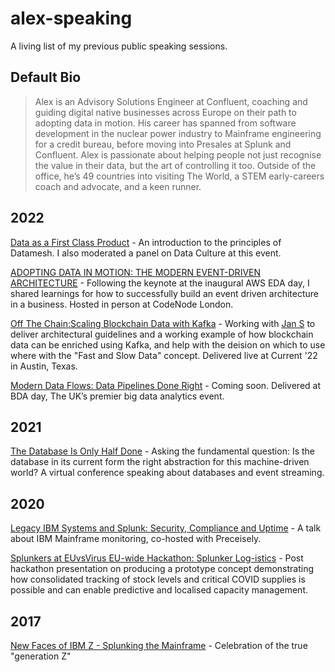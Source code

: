 # alex-speaking
A living list of my previous public speaking sessions.

## Default Bio
> Alex is an Advisory Solutions Engineer at Confluent, coaching and guiding digital native businesses across Europe on their path to adopting data in motion. His career has spanned from software development in the nuclear power industry to Mainframe engineering for a credit bureau, before moving into Presales at Splunk and Confluent. Alex is passionate about helping people not just recognise the value in their data, but the art of controlling it too. Outside of the office, he’s 49 countries into visiting The World, a STEM early-careers coach and advocate, and a keen runner.

## 2022
[Data as a First Class Product](https://www.sofasummits.com/data-ai-summit) - An introduction to the principles of Datamesh. I also moderated a panel on Data Culture at this event.

[ADOPTING DATA IN MOTION: THE MODERN EVENT-DRIVEN ARCHITECTURE](https://gotoldn.com/2022-eda-aws-day/schedule?date=2022-09-01) - Following the keynote at the inaugural AWS EDA day, I shared learnings for how to successfully build an event driven architecture in a business. Hosted in person at CodeNode London.

[Off The Chain:Scaling Blockchain Data with Kafka](https://current22.mpeventapps.com/session-virtual/?v2477da705118cc74fd14460db021e1784e2eed5a7982c6482ec95cb2e86d259644b8741959f52a49e0e6908b82a9d860=9BFF57144E75089D3809F5CEDDE5270B91D484A83799707F895E2B86B49A738F7EB837871A0C7E5E73F77AA865CDB9C6) - Working with [Jan S](https://github.com/griga23) to deliver architectural guidelines and a working example of how blockchain data can be enriched using Kafka, and help with the deision on which to use where with the "Fast and Slow Data" concept. Delivered live at Current '22 in Austin, Texas.

[Modern Data Flows: Data Pipelines Done Right](https://whitehallmedia.co.uk/bdanov2022/programme/#:~:text=Alex%20Stuart) - Coming soon. Delivered at BDA day, The UK’s premier big data analytics event.

## 2021
[The Database Is Only Half Done](https://whitehallmedia.co.uk/bdanov2021/programme/) - Asking the fundamental question: Is the database in its current form the right abstraction for this machine-driven world? A virtual conference speaking about databases and event streaming.

## 2020
[Legacy IBM Systems and Splunk: Security, Compliance and Uptime](https://www.precisely.com/resource-center/webinars/legacy-ibm-systems-and-splunk-security-compliance-and-uptime) - A talk about IBM Mainframe monitoring, co-hosted with Preceisely.

[Splunkers at EUvsVirus EU-wide Hackathon: Splunker Log-istics](https://www.linkedin.com/smart-links/AQGzoYUr2YgPmw/0b27d0f0-ff81-4233-9796-39dcd851c949) - Post hackathon presentation on producing a prototype concept demonstrating how consolidated tracking of stock levels and critical COVID supplies is possible and can enable predictive and localised capacity management.

## 2017
[New Faces of IBM Z - Splunking the Mainframe](https://mediacenter.ibm.com/media/New+Faces+of+IBM+Z+%E2%80%9CSplunking%E2%80%9D+the+mainframe/1_mw1ijj1c) - Celebration of the true "generation Z" 
